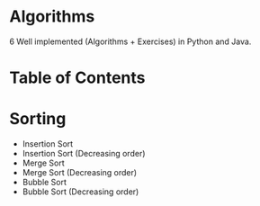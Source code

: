 # Algorithms

6 Well implemented (Algorithms + Exercises) in Python and Java.

# Table of Contents

# Sorting

- Insertion Sort
- Insertion Sort (Decreasing order)
- Merge Sort
- Merge Sort (Decreasing order)
- Bubble Sort
- Bubble Sort (Decreasing order)
